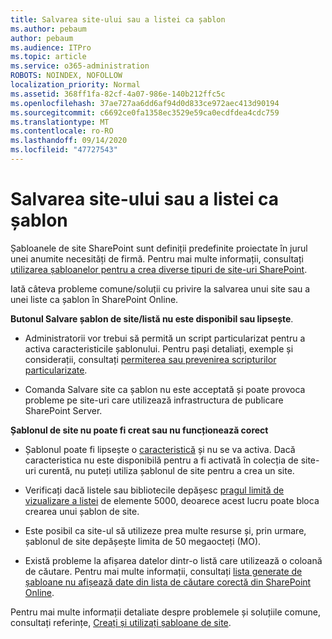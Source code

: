 ```yaml
---
title: Salvarea site-ului sau a listei ca șablon
ms.author: pebaum
author: pebaum
ms.audience: ITPro
ms.topic: article
ms.service: o365-administration
ROBOTS: NOINDEX, NOFOLLOW
localization_priority: Normal
ms.assetid: 368ff1fa-82cf-4a07-986e-140b212ffc5c
ms.openlocfilehash: 37ae727aa6dd6af94d0d833ce972aec413d90194
ms.sourcegitcommit: c6692ce0fa1358ec3529e59ca0ecdfdea4cdc759
ms.translationtype: MT
ms.contentlocale: ro-RO
ms.lasthandoff: 09/14/2020
ms.locfileid: "47727543"
---
```

# <a name="save-site-or-list-as-a-template"></a>Salvarea site-ului sau a listei ca șablon

Șabloanele de site SharePoint sunt definiții predefinite proiectate în jurul unei anumite necesități de firmă. Pentru mai multe informații, consultați [utilizarea șabloanelor pentru a crea diverse tipuri de site-uri SharePoint](https://support.office.com/article/using-templates-to-create-different-kinds-of-sharepoint-sites-449eccec-ff99-4cf3-b62e-dcfee37e8da4).

Iată câteva probleme comune/soluții cu privire la salvarea unui site sau a unei liste ca șablon în SharePoint Online.

**Butonul Salvare șablon de site/listă nu este disponibil sau lipsește**. 

- Administratorii vor trebui să permită un script particularizat pentru a activa caracteristicile șablonului. Pentru pași detaliați, exemple și considerații, consultați [permiterea sau prevenirea scripturilor particularizate](https://docs.microsoft.com/sharepoint/allow-or-prevent-custom-script).


- Comanda Salvare site ca șablon nu este acceptată și poate provoca probleme pe site-uri care utilizează infrastructura de publicare SharePoint Server.


**Șablonul de site nu poate fi creat sau nu funcționează corect**

- Șablonul poate fi lipsește o [caracteristică](https://social.technet.microsoft.com/wiki/contents/articles/14423.sharepoint-2013-existing-features-guid.aspx) și nu se va activa. Dacă caracteristica nu este disponibilă pentru a fi activată în colecția de site-uri curentă, nu puteți utiliza șablonul de site pentru a crea un site.


- Verificați dacă listele sau bibliotecile depășesc [pragul limită de vizualizare a listei](https://support.office.com/article/Manage-large-lists-and-libraries-in-SharePoint-B8588DAE-9387-48C2-9248-C24122F07C59) de elemente 5000, deoarece acest lucru poate bloca crearea unui șablon de site.


- Este posibil ca site-ul să utilizeze prea multe resurse și, prin urmare, șablonul de site depășește limita de 50 megaocteți (MO).


- Există probleme la afișarea datelor dintr-o listă care utilizează o coloană de căutare. Pentru mai multe informații, consultați [lista generate de șabloane nu afișează date din lista de căutare corectă din SharePoint Online](https://docs.microsoft.com/sharepoint/support/lists-and-libraries/template-generated-list-incorrect-data).


Pentru mai multe informații detaliate despre problemele și soluțiile comune, consultați referințe, [Creați și utilizați șabloane de site](https://support.office.com/article/Create-and-use-site-templates-60371B0F-00E0-4C49-A844-34759EBDD989).


